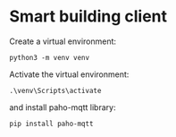 # Smart building client

Create a virtual environment:
```
python3 -m venv venv
```
Activate the virtual environment:
```
.\venv\Scripts\activate
```
and install paho-mqtt library:
```
pip install paho-mqtt
```


